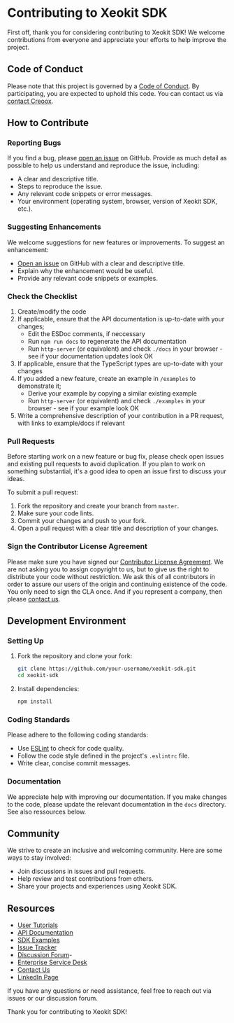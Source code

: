 # Contributing to Xeokit SDK

First off, thank you for considering contributing to Xeokit SDK! We welcome contributions from everyone and appreciate your efforts to help improve the project.

## Code of Conduct

Please note that this project is governed by a [Code of Conduct](CODE_OF_CONDUCT.md). By participating, you are expected to uphold this code. You can contact us via [contact Creoox](https://creoox.com/en/contact/).

## How to Contribute

### Reporting Bugs

If you find a bug, please [open an issue](https://github.com/xeokit/xeokit-sdk/issues) on GitHub. Provide as much detail as possible to help us understand and reproduce the issue, including:
- A clear and descriptive title.
- Steps to reproduce the issue.
- Any relevant code snippets or error messages.
- Your environment (operating system, browser, version of Xeokit SDK, etc.).

### Suggesting Enhancements

We welcome suggestions for new features or improvements. To suggest an enhancement:
- [Open an issue](https://github.com/xeokit/xeokit-sdk/issues) on GitHub with a clear and descriptive title.
- Explain why the enhancement would be useful.
- Provide any relevant code snippets or examples.

### Check the Checklist

1. Create/modify the code
2. If applicable, ensure that the API documentation is up-to-date with your changes;
   - Edit the ESDoc comments, if neccessary
   - Run `npm run docs` to regenerate the API documentation
   - Run `http-server` (or equivalent) and check `./docs` in your browser - see if your documentation updates look OK 
3. If applicable, ensure that the TypeScript types are up-to-date with your changes
4. If you added a new feature, create an example in `/examples` to demonstrate it;
   - Derive your example by copying a similar existing example 
   - Run `http-server` (or equivalent) and check `./examples` in your browser - see if your example look OK
5. Write a comprehensive description of your contribution in a PR request, with links to example/docs if relevant

### Pull Requests

Before starting work on a new feature or bug fix, please check open issues and existing pull requests to avoid duplication. If you plan to work on something substantial, it's a good idea to open an issue first to discuss your ideas.

To submit a pull request:
1. Fork the repository and create your branch from `master`.
2. Make sure your code lints.
3. Commit your changes and push to your fork.
4. Open a pull request with a clear title and description of your changes.

### Sign the Contributor License Agreement

Please make sure you have signed our [Contributor License Agreement](CLA-Creoox.pdf). We are not asking you to assign copyright to us, but to give us the right to distribute your code without restriction. We ask this of all contributors in order to assure our users of the origin and continuing existence of the code. You only need to sign the CLA once. And if you represent a company, then please [contact us](https://creoox.com/en/contact/).

## Development Environment

### Setting Up

1. Fork the repository and clone your fork:
   ```sh
   git clone https://github.com/your-username/xeokit-sdk.git
   cd xeokit-sdk
   ```
2. Install dependencies:
   ```sh
   npm install
   ```

### Coding Standards

Please adhere to the following coding standards:
- Use [ESLint](https://eslint.org/) to check for code quality.
- Follow the code style defined in the project's `.eslintrc` file.
- Write clear, concise commit messages.

### Documentation

We appreciate help with improving our documentation. If you make changes to the code, please update the relevant documentation in the `docs` directory. See also ressources below.

## Community

We strive to create an inclusive and welcoming community. Here are some ways to stay involved:
- Join discussions in issues and pull requests.
- Help review and test contributions from others.
- Share your projects and experiences using Xeokit SDK.

## Resources

- [User Tutorials](https://xeokit.notion.site/xeokit-Documentation-4598591fcedb4889bf8896750651f74e)
- [API Documentation](https://xeokit.github.io/xeokit-sdk/docs/)
- [SDK Examples](https://xeokit.github.io/xeokit-sdk/examples/index.html)
- [Issue Tracker](https://github.com/xeokit/xeokit-sdk/issues)
- [Discussion Forum](https://github.com/xeokit/xeokit-sdk/discussions)- 
- [Enterprise Service Desk](https://creoox.atlassian.net/servicedesk/customer/portal/1)
- [Contact Us](https://creoox.com/en/contact/)
- [LinkedIn Page](https://www.linkedin.com/showcase/xeokit/)

If you have any questions or need assistance, feel free to reach out via issues or our discussion forum.

Thank you for contributing to Xeokit SDK!
